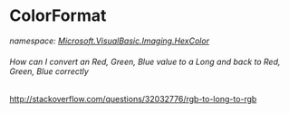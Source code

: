 ﻿# ColorFormat
_namespace: [Microsoft.VisualBasic.Imaging.HexColor](./index.md)_

###### How can I convert an Red, Green, Blue value to a Long and back to Red, Green, Blue correctly 
 
 http://stackoverflow.com/questions/32032776/rgb-to-long-to-rgb




